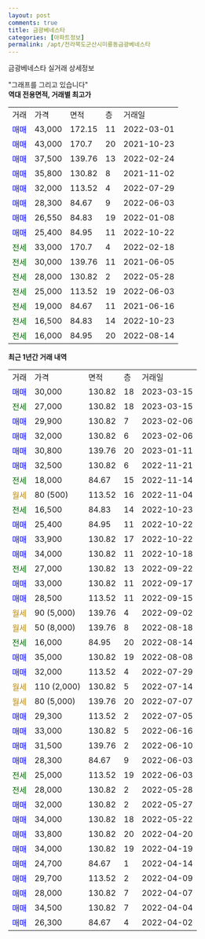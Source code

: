 ```yaml
---
layout: post
comments: true
title: 금광베네스타
categories: [아파트정보]
permalink: /apt/전라북도군산시미룡동금광베네스타
---
```


금광베네스타 실거래 상세정보

<script type="text/javascript">
  google.charts.load('current', {'packages':['line', 'corechart']});
  google.charts.setOnLoadCallback(drawChart);

  function drawChart() {
    var data = new google.visualization.DataTable();
    data.addColumn('date', '거래일');
    data.addColumn('number', "매매");
    data.addColumn('number', "전세");
    data.addColumn('number', "전매");

    data.addRows([[new Date(Date.parse("2023-03-15")), 30000, null, null], [new Date(Date.parse("2023-03-15")), null, 27000, null], [new Date(Date.parse("2023-02-06")), 29900, null, null], [new Date(Date.parse("2023-02-06")), 32000, null, null], [new Date(Date.parse("2023-01-11")), 30800, null, null], [new Date(Date.parse("2022-11-21")), 32500, null, null], [new Date(Date.parse("2022-11-14")), null, 18000, null], [new Date(Date.parse("2022-11-04")), null, null, null], [new Date(Date.parse("2022-10-23")), null, 16500, null], [new Date(Date.parse("2022-10-22")), 25400, null, null], [new Date(Date.parse("2022-10-22")), 33900, null, null], [new Date(Date.parse("2022-10-18")), 34000, null, null], [new Date(Date.parse("2022-09-22")), null, 27000, null], [new Date(Date.parse("2022-09-17")), 33000, null, null], [new Date(Date.parse("2022-09-15")), 28500, null, null], [new Date(Date.parse("2022-09-02")), null, null, null], [new Date(Date.parse("2022-08-18")), null, null, null], [new Date(Date.parse("2022-08-14")), null, 16000, null], [new Date(Date.parse("2022-08-08")), 35000, null, null], [new Date(Date.parse("2022-07-29")), 32000, null, null], [new Date(Date.parse("2022-07-14")), null, null, null], [new Date(Date.parse("2022-07-07")), null, null, null], [new Date(Date.parse("2022-07-05")), 29300, null, null], [new Date(Date.parse("2022-06-16")), 33000, null, null], [new Date(Date.parse("2022-06-10")), 31500, null, null], [new Date(Date.parse("2022-06-03")), 28300, null, null], [new Date(Date.parse("2022-06-03")), null, 25000, null], [new Date(Date.parse("2022-05-28")), null, 28000, null], [new Date(Date.parse("2022-05-27")), 32000, null, null], [new Date(Date.parse("2022-05-22")), 34000, null, null], [new Date(Date.parse("2022-04-20")), 33800, null, null], [new Date(Date.parse("2022-04-19")), 34000, null, null], [new Date(Date.parse("2022-04-14")), 24700, null, null], [new Date(Date.parse("2022-04-09")), 29700, null, null], [new Date(Date.parse("2022-04-07")), 28000, null, null], [new Date(Date.parse("2022-04-04")), 34500, null, null], [new Date(Date.parse("2022-04-02")), 26300, null, null]]);

    var options = {
      hAxis: {
        format: 'yyyy/MM/dd'
      },    
      lineWidth: 0,
      pointsVisible: true,    
      title: '최근 1년간 유형별 실거래가 분포',
      legend: { position: 'bottom' }
    };

    var formatter = new google.visualization.NumberFormat({pattern:'###,###'} );
    formatter.format(data, 1);
    formatter.format(data, 2);
    
    setTimeout(function() {
        var chart = new google.visualization.LineChart(document.getElementById('columnchart_material'));
        chart.draw(data, (options));
        document.getElementById('loading').style.display = 'none';
    }, 200);
  }
</script>


<div id="loading" style="z-index:20; display: block; margin-left: 0px">"그래프를 그리고 있습니다"</div>
<div id="columnchart_material" style="width: 95%; margin-left: 0px; display: block"></div>
<!-- contents start -->
<b>역대 전용면적, 거래별 최고가</b>
<table class="sortable">
    <tr>
      <td>거래</td>
      <td>가격</td>
      <td>면적</td>
      <td>층</td>
      <td>거래일</td>
    </tr>
        <tr>
          <td><a style="color: blue">매매</a></td>
          <td>43,000</td>
          <td>172.15</td>
          <td>11</td>
          <td>2022-03-01</td>
        </tr>            <tr>
          <td><a style="color: blue">매매</a></td>
          <td>43,000</td>
          <td>170.7</td>
          <td>20</td>
          <td>2021-10-23</td>
        </tr>            <tr>
          <td><a style="color: blue">매매</a></td>
          <td>37,500</td>
          <td>139.76</td>
          <td>13</td>
          <td>2022-02-24</td>
        </tr>            <tr>
          <td><a style="color: blue">매매</a></td>
          <td>35,800</td>
          <td>130.82</td>
          <td>8</td>
          <td>2021-11-02</td>
        </tr>            <tr>
          <td><a style="color: blue">매매</a></td>
          <td>32,000</td>
          <td>113.52</td>
          <td>4</td>
          <td>2022-07-29</td>
        </tr>            <tr>
          <td><a style="color: blue">매매</a></td>
          <td>28,300</td>
          <td>84.67</td>
          <td>9</td>
          <td>2022-06-03</td>
        </tr>            <tr>
          <td><a style="color: blue">매매</a></td>
          <td>26,550</td>
          <td>84.83</td>
          <td>19</td>
          <td>2022-01-08</td>
        </tr>            <tr>
          <td><a style="color: blue">매매</a></td>
          <td>25,400</td>
          <td>84.95</td>
          <td>11</td>
          <td>2022-10-22</td>
        </tr>        
        <tr>
              <td><a style="color: darkgreen">전세</a></td>
              <td>33,000</td>
              <td>170.7</td>
              <td>4</td>
              <td>2022-02-18</td>
            </tr>            <tr>
              <td><a style="color: darkgreen">전세</a></td>
              <td>30,000</td>
              <td>139.76</td>
              <td>11</td>
              <td>2021-06-05</td>
            </tr>            <tr>
              <td><a style="color: darkgreen">전세</a></td>
              <td>28,000</td>
              <td>130.82</td>
              <td>2</td>
              <td>2022-05-28</td>
            </tr>            <tr>
              <td><a style="color: darkgreen">전세</a></td>
              <td>25,000</td>
              <td>113.52</td>
              <td>19</td>
              <td>2022-06-03</td>
            </tr>            <tr>
              <td><a style="color: darkgreen">전세</a></td>
              <td>19,000</td>
              <td>84.67</td>
              <td>11</td>
              <td>2021-06-16</td>
            </tr>            <tr>
              <td><a style="color: darkgreen">전세</a></td>
              <td>16,500</td>
              <td>84.83</td>
              <td>14</td>
              <td>2022-10-23</td>
            </tr>            <tr>
              <td><a style="color: darkgreen">전세</a></td>
              <td>16,000</td>
              <td>84.95</td>
              <td>20</td>
              <td>2022-08-14</td>
            </tr>        
    
</table>

<b>최근 1년간 거래 내역</b>

<table class="sortable">
    <tr>
      <td>거래</td>
      <td>가격</td>
      <td>면적</td>
      <td>층</td>
      <td>거래일</td>
    </tr>
    <tr>
      <td><a style="color: blue">매매</a></td>
      <td>30,000</td>
      <td>130.82</td>
      <td>18</td>
      <td>2023-03-15</td>
    </tr>          <tr>
      <td><a style="color: darkgreen">전세</a></td>
      <td>27,000</td>
      <td>130.82</td>
      <td>18</td>
      <td>2023-03-15</td>
    </tr>          <tr>
      <td><a style="color: blue">매매</a></td>
      <td>29,900</td>
      <td>130.82</td>
      <td>7</td>
      <td>2023-02-06</td>
    </tr>          <tr>
      <td><a style="color: blue">매매</a></td>
      <td>32,000</td>
      <td>130.82</td>
      <td>6</td>
      <td>2023-02-06</td>
    </tr>          <tr>
      <td><a style="color: blue">매매</a></td>
      <td>30,800</td>
      <td>139.76</td>
      <td>20</td>
      <td>2023-01-11</td>
    </tr>          <tr>
      <td><a style="color: blue">매매</a></td>
      <td>32,500</td>
      <td>130.82</td>
      <td>6</td>
      <td>2022-11-21</td>
    </tr>          <tr>
      <td><a style="color: darkgreen">전세</a></td>
      <td>18,000</td>
      <td>84.67</td>
      <td>15</td>
      <td>2022-11-14</td>
    </tr>          <tr>
      <td><a style="color: darkgoldenrod">월세</a></td>
      <td>80 (500)</td>
      <td>113.52</td>
      <td>16</td>
      <td>2022-11-04</td>
    </tr>          <tr>
      <td><a style="color: darkgreen">전세</a></td>
      <td>16,500</td>
      <td>84.83</td>
      <td>14</td>
      <td>2022-10-23</td>
    </tr>          <tr>
      <td><a style="color: blue">매매</a></td>
      <td>25,400</td>
      <td>84.95</td>
      <td>11</td>
      <td>2022-10-22</td>
    </tr>          <tr>
      <td><a style="color: blue">매매</a></td>
      <td>33,900</td>
      <td>130.82</td>
      <td>17</td>
      <td>2022-10-22</td>
    </tr>          <tr>
      <td><a style="color: blue">매매</a></td>
      <td>34,000</td>
      <td>130.82</td>
      <td>11</td>
      <td>2022-10-18</td>
    </tr>          <tr>
      <td><a style="color: darkgreen">전세</a></td>
      <td>27,000</td>
      <td>130.82</td>
      <td>13</td>
      <td>2022-09-22</td>
    </tr>          <tr>
      <td><a style="color: blue">매매</a></td>
      <td>33,000</td>
      <td>130.82</td>
      <td>11</td>
      <td>2022-09-17</td>
    </tr>          <tr>
      <td><a style="color: blue">매매</a></td>
      <td>28,500</td>
      <td>113.52</td>
      <td>11</td>
      <td>2022-09-15</td>
    </tr>          <tr>
      <td><a style="color: darkgoldenrod">월세</a></td>
      <td>90 (5,000)</td>
      <td>139.76</td>
      <td>4</td>
      <td>2022-09-02</td>
    </tr>          <tr>
      <td><a style="color: darkgoldenrod">월세</a></td>
      <td>50 (8,000)</td>
      <td>139.76</td>
      <td>8</td>
      <td>2022-08-18</td>
    </tr>          <tr>
      <td><a style="color: darkgreen">전세</a></td>
      <td>16,000</td>
      <td>84.95</td>
      <td>20</td>
      <td>2022-08-14</td>
    </tr>          <tr>
      <td><a style="color: blue">매매</a></td>
      <td>35,000</td>
      <td>130.82</td>
      <td>19</td>
      <td>2022-08-08</td>
    </tr>          <tr>
      <td><a style="color: blue">매매</a></td>
      <td>32,000</td>
      <td>113.52</td>
      <td>4</td>
      <td>2022-07-29</td>
    </tr>          <tr>
      <td><a style="color: darkgoldenrod">월세</a></td>
      <td>110 (2,000)</td>
      <td>130.82</td>
      <td>5</td>
      <td>2022-07-14</td>
    </tr>          <tr>
      <td><a style="color: darkgoldenrod">월세</a></td>
      <td>80 (5,000)</td>
      <td>139.76</td>
      <td>20</td>
      <td>2022-07-07</td>
    </tr>          <tr>
      <td><a style="color: blue">매매</a></td>
      <td>29,300</td>
      <td>113.52</td>
      <td>2</td>
      <td>2022-07-05</td>
    </tr>          <tr>
      <td><a style="color: blue">매매</a></td>
      <td>33,000</td>
      <td>130.82</td>
      <td>5</td>
      <td>2022-06-16</td>
    </tr>          <tr>
      <td><a style="color: blue">매매</a></td>
      <td>31,500</td>
      <td>139.76</td>
      <td>2</td>
      <td>2022-06-10</td>
    </tr>          <tr>
      <td><a style="color: blue">매매</a></td>
      <td>28,300</td>
      <td>84.67</td>
      <td>9</td>
      <td>2022-06-03</td>
    </tr>          <tr>
      <td><a style="color: darkgreen">전세</a></td>
      <td>25,000</td>
      <td>113.52</td>
      <td>19</td>
      <td>2022-06-03</td>
    </tr>          <tr>
      <td><a style="color: darkgreen">전세</a></td>
      <td>28,000</td>
      <td>130.82</td>
      <td>2</td>
      <td>2022-05-28</td>
    </tr>          <tr>
      <td><a style="color: blue">매매</a></td>
      <td>32,000</td>
      <td>130.82</td>
      <td>2</td>
      <td>2022-05-27</td>
    </tr>          <tr>
      <td><a style="color: blue">매매</a></td>
      <td>34,000</td>
      <td>130.82</td>
      <td>18</td>
      <td>2022-05-22</td>
    </tr>          <tr>
      <td><a style="color: blue">매매</a></td>
      <td>33,800</td>
      <td>130.82</td>
      <td>20</td>
      <td>2022-04-20</td>
    </tr>          <tr>
      <td><a style="color: blue">매매</a></td>
      <td>34,000</td>
      <td>130.82</td>
      <td>19</td>
      <td>2022-04-19</td>
    </tr>          <tr>
      <td><a style="color: blue">매매</a></td>
      <td>24,700</td>
      <td>84.67</td>
      <td>1</td>
      <td>2022-04-14</td>
    </tr>          <tr>
      <td><a style="color: blue">매매</a></td>
      <td>29,700</td>
      <td>113.52</td>
      <td>2</td>
      <td>2022-04-09</td>
    </tr>          <tr>
      <td><a style="color: blue">매매</a></td>
      <td>28,000</td>
      <td>130.82</td>
      <td>7</td>
      <td>2022-04-07</td>
    </tr>          <tr>
      <td><a style="color: blue">매매</a></td>
      <td>34,500</td>
      <td>130.82</td>
      <td>7</td>
      <td>2022-04-04</td>
    </tr>          <tr>
      <td><a style="color: blue">매매</a></td>
      <td>26,300</td>
      <td>84.67</td>
      <td>4</td>
      <td>2022-04-02</td>
    </tr>      </table>
<!-- contents end -->    

